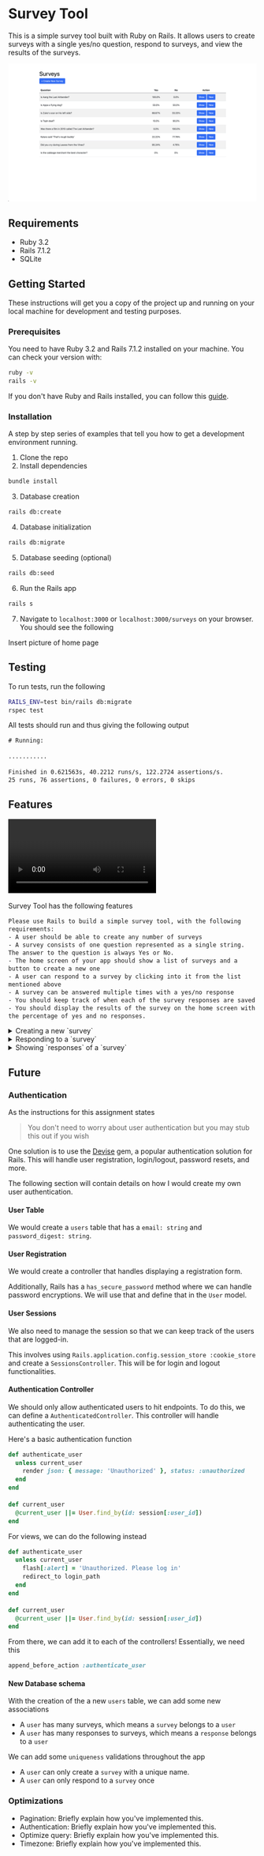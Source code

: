 # Survey Tool

This is a simple survey tool built with Ruby on Rails. It allows users to create surveys with a single yes/no question, respond to surveys, and view the results of the surveys.

![Home](./images/home.png)

## Requirements

- Ruby 3.2
- Rails 7.1.2
- SQLite

## Getting Started

These instructions will get you a copy of the project up and running on your local machine for development and testing purposes.

### Prerequisites

You need to have Ruby 3.2 and Rails 7.1.2 installed on your machine. You can check your version with:

```bash
ruby -v
rails -v
```

If you don't have Ruby and Rails installed, you can follow this [guide](https://guides.rubyonrails.org/getting_started.html#installing-rails).


### Installation

A step by step series of examples that tell you how to get a development environment running.

1. Clone the repo
2. Install dependencies
```bash
bundle install
```
3. Database creation
```bash
rails db:create
```
4. Database initialization
```bash
rails db:migrate
```
5. Database seeding (optional)
```bash
rails db:seed
```
6. Run the Rails app
```bash
rails s
```
7. Navigate to `localhost:3000` or `localhost:3000/surveys` on your browser. You should see the following

Insert picture of home page

## Testing

To run tests, run the following
```bash
RAILS_ENV=test bin/rails db:migrate
rspec test
```

All tests should run and thus giving the following output

```
# Running:

...........

Finished in 0.621563s, 40.2212 runs/s, 122.2724 assertions/s.
25 runs, 76 assertions, 0 failures, 0 errors, 0 skips
```


## Features

![Demo](./images/demo.mov)

Survey Tool has the following features

```
Please use Rails to build a simple survey tool, with the following requirements:
- A user should be able to create any number of surveys
- A survey consists of one question represented as a single string. The answer to the question is always Yes or No.
- The home screen of your app should show a list of surveys and a button to create a new one
- A user can respond to a survey by clicking into it from the list mentioned above
- A survey can be answered multiple times with a yes/no response
- You should keep track of when each of the survey responses are saved 
- You should display the results of the survey on the home screen with the percentage of yes and no responses.
```

<details><summary>Creating a new `survey`</summary>

![New Survey](./images/create_survey.mov)

</details>

<details><summary>Responding to a `survey`</summary>

![New Response](./images/create_response.mov)

</details>

<details><summary>Showing `responses` of a `survey`</summary>

![New Response](./images/show.mov)

</details>

## Future

### Authentication

As the instructions for this assignment states

> You don't need to worry about user authentication but you may stub this out if you wish

One solution is to use the [Devise](https://github.com/heartcombo/devise) gem, a popular authentication solution for Rails. This will handle user registration, login/logout, password resets, and more.

The following section will contain details on how I would create my own user authentication.


#### User Table

We would create a `users` table that has a `email: string` and `password_digest: string`.

#### User Registration

We would create a controller that handles displaying a registration form.

Additionally, Rails has a `has_secure_password` method where we can handle password encryptions. We will use that and define that in the `User` model. 

#### User Sessions

We also need to manage the session so that we can keep track of the users that are logged-in.

This involves using `Rails.application.config.session_store :cookie_store` and create a `SessionsController`. This will be for login and logout functionalities.

#### Authentication Controller

We should only allow authenticated users to hit endpoints. To do this, we can define a `AuthenticatedController`. This controller will handle authenticating the user.

Here's a basic authentication function

```ruby
def authenticate_user
  unless current_user
    render json: { message: 'Unauthorized' }, status: :unauthorized
  end
end

def current_user
  @current_user ||= User.find_by(id: session[:user_id])
end
```

For views, we can do the following instead

```ruby
def authenticate_user
  unless current_user
    flash[:alert] = 'Unauthorized. Please log in'
    redirect_to login_path
  end
end

def current_user
  @current_user ||= User.find_by(id: session[:user_id])
end
```

From there, we can add it to each of the controllers! Essentially, we need this

```ruby
append_before_action :authenticate_user
```


#### New Database schema

With the creation of the a new `users` table, we can add some new associations
- A `user` has many surveys, which means a `survey` belongs to a `user`
- A `user` has many responses to surveys, which means a `response` belongs to a `user`

We can add some `uniqueness` validations throughout the app
- A `user` can only create a `survey` with a unique name.
- A `user` can only respond to a `survey` once


### Optimizations

- Pagination: Briefly explain how you've implemented this.
- Authentication: Briefly explain how you've implemented this.
- Optimize query: Briefly explain how you've implemented this.
- Timezone: Briefly explain how you've implemented this.

